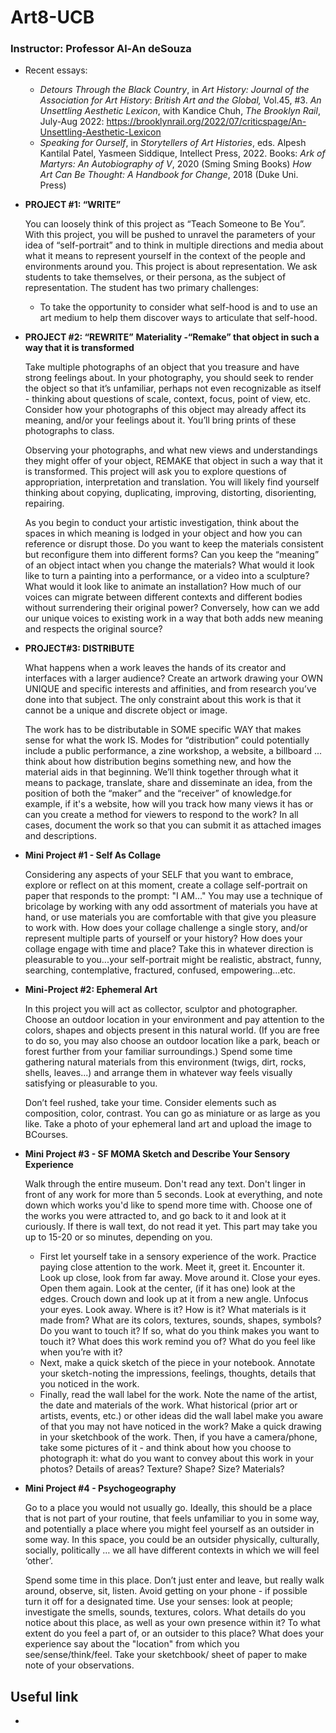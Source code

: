 # Art8-UCB

### Instructor: Professor Al-An deSouza
- Recent essays:
    - *Detours Through the Black Country*, in *Art History: Journal of the
        Association for Art History*: *British Art and the Global,* Vol.45, #3.
        *An Unsettling Aesthetic Lexicon*, with Kandice Chuh, *The Brooklyn Rail*,
        July-Aug 2022:
        https://brooklynrail.org/2022/07/criticspage/An-Unsettling-Aesthetic-Lexicon
    - *Speaking for Ourself*, in *Storytellers of Art Histories*, eds. Alpesh
        Kantilal Patel, Yasmeen Siddique, Intellect Press, 2022.
        Books:
        *Ark of Martyrs: An Autobiography of V*, 2020 (Sming Sming Books)
        *How Art Can Be Thought: A Handbook for Change*, 2018 (Duke Uni. Press)


- **PROJECT #1: “WRITE”**

    You can loosely think of this project as “Teach Someone to Be You”. With this project, you will be pushed to unravel the parameters of your idea of “self-portrait” and to think in multiple directions and media about what it means to represent yourself in the context of the people and environments around you. This project is about representation. We ask students to take themselves, or their persona, as the subject of representation. The student has two primary challenges:
    - To take the opportunity to consider what self-hood is and to use an art medium to help them discover ways to articulate that self-hood.

- **PROJECT #2: “REWRITE”**
    **Materiality - ​​“Remake” that object in such a way that it is transformed**

    Take multiple photographs of an object that you treasure and have strong feelings about. In your photography, you should seek to render the object so that it’s unfamiliar, perhaps not even recognizable as itself - thinking about questions of scale, context, focus, point of view, etc. Consider how your photographs of this object may already affect its meaning, and/or your feelings about it. You’ll bring prints of these photographs to class.

    Observing your photographs, and what new views and understandings they might offer of your object, REMAKE that object in such a way that it is transformed.  This project will ask you to explore questions of appropriation, interpretation and translation. You will likely find yourself thinking about copying, duplicating, improving, distorting, disorienting, repairing.

    As you begin to conduct your artistic investigation, think about the spaces in which meaning is lodged in your object and how you can reference or disrupt those. Do you want to keep the materials consistent but reconfigure them into different forms? Can you keep the “meaning” of an object intact when you change the materials? What would it look like to turn a painting into a performance, or a video into a sculpture? What would it look like to animate an installation? How much of our voices can migrate between different contexts and different bodies without surrendering their original power? Conversely, how can we add our unique voices to existing work in a way that both adds new meaning and respects the original source?

- **PROJECT#3: DISTRIBUTE**

    What happens when a work leaves the hands of its creator and interfaces with a larger audience? Create an artwork drawing your OWN UNIQUE and specific interests and affinities, and from research you’ve done into that subject. The only constraint about this work is that it cannot be a unique and discrete object or image.

    The work has to be distributable in SOME specific WAY that makes sense for what the work IS. Modes for “distribution” could potentially include a public performance, a zine workshop, a website, a billboard ... think about how distribution begins something new, and how the material aids in that beginning. We’ll think together through what it means to package, translate, share and disseminate an idea, from the position of both the “maker” and the “receiver” of knowledge.for example, if it's a website, how will you track how many views it has or can you create a method for viewers to respond to the work? In all cases, document the work so that you can submit it as attached images and descriptions.

- **Mini Project #1 - Self As Collage**

    Considering any aspects of your SELF that you want to embrace, explore or reflect on at this moment, create a collage self-portrait on paper that responds to the prompt: "I AM..."
    You may use a technique of bricolage by working with any odd assortment of materials you have at hand, or use materials you are comfortable with that give you pleasure to work with. How does your collage challenge a single story, and/or represent multiple parts of yourself or your history? How does your collage engage with time and place? Take this in whatever direction is pleasurable to you...your self-portrait might be realistic, abstract, funny, searching, contemplative, fractured, confused, empowering...etc.

- **Mini-Project #2: Ephemeral Art**

    In this project you will act as collector, sculptor and photographer. Choose an outdoor location in your environment and pay attention to the colors, shapes and objects present in this natural world. (If you are free to do so, you may also choose an outdoor location like a park, beach or forest further from your familiar surroundings.)  Spend some time gathering natural materials from this environment (twigs, dirt, rocks, shells, leaves...) and arrange them in whatever way feels visually satisfying or pleasurable to you. 

    Don’t feel rushed, take your time. Consider elements such as composition, color, contrast. You can go as miniature or as large as you like.  Take a photo of your ephemeral land art and upload the image to BCourses. 

- **Mini Project #3 - SF MOMA Sketch and Describe Your Sensory Experience** 

    Walk through the entire museum. Don't read any text. Don't linger in front of any work for more than 5 seconds. Look at everything, and note down which works you'd like to spend more time with. Choose one of the works you were attracted to, and go back to it and look at it curiously. If there is wall text, do not read it yet. This part may take you up to 15-20 or so minutes, depending on you.

    - First let yourself take in a sensory experience of the work. Practice paying close attention to the work. Meet it, greet it. Encounter it. Look up close, look from far away. Move around it. Close your eyes. Open them again. Look at the center, (if it has one) look at the edges. Crouch down and look up at it from a new angle. Unfocus your eyes. Look away. Where is it? How is it? What materials is it made from? What are its colors, textures, sounds, shapes, symbols? Do you want to touch it? If so, what do you think makes you want to touch it?  What does this work remind you of? What do you feel like when you’re with it?
    - Next, make a quick sketch of the piece in your notebook. Annotate your sketch-noting the impressions, feelings, thoughts, details that you noticed in the work. 
    - Finally, read the wall label for the work.  Note the name of the artist, the date and materials of the work.  What historical (prior art or artists, events, etc.) or other ideas did the wall label make you aware of that you may not have noticed in the work?  Make a quick drawing in your sketchbook of the work. Then, if you have a camera/phone, take some pictures of it - and think about how you choose to photograph it: what do you want to convey about this work in your photos? Details of areas? Texture? Shape? Size? Materials? 

- **Mini Project #4 - Psychogeography**

    Go to a place you would not usually go. Ideally, this should be a place that is not part of your routine, that feels unfamiliar to you in some way, and potentially a place where you might feel yourself as an outsider in some way. In this space, you could be an outsider physically, culturally, socially, politically … we all have different contexts in which we will feel ‘other’.

    Spend some time in this place. Don’t just enter and leave, but really walk around, observe, sit, listen. Avoid getting on your phone - if possible turn it off for a designated time. Use your senses: look at people; investigate the smells, sounds, textures, colors. What details do you notice about this place, as well as your own presence within it? To what extent do you feel a part of, or an outsider to this place? What does your experience say about the "location" from which you see/sense/think/feel. Take your sketchbook/ sheet of paper to make note of your observations. 


## Useful link
- 